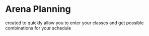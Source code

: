 # Arena Planning 
created to quickly allow you to enter your classes and get possible combinations for your schedule



